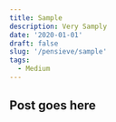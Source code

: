```yaml
---
title: Sample
description: Very Samply
date: '2020-01-01'
draft: false
slug: '/pensieve/sample'
tags:
  - Medium
---
```


## Post goes here
